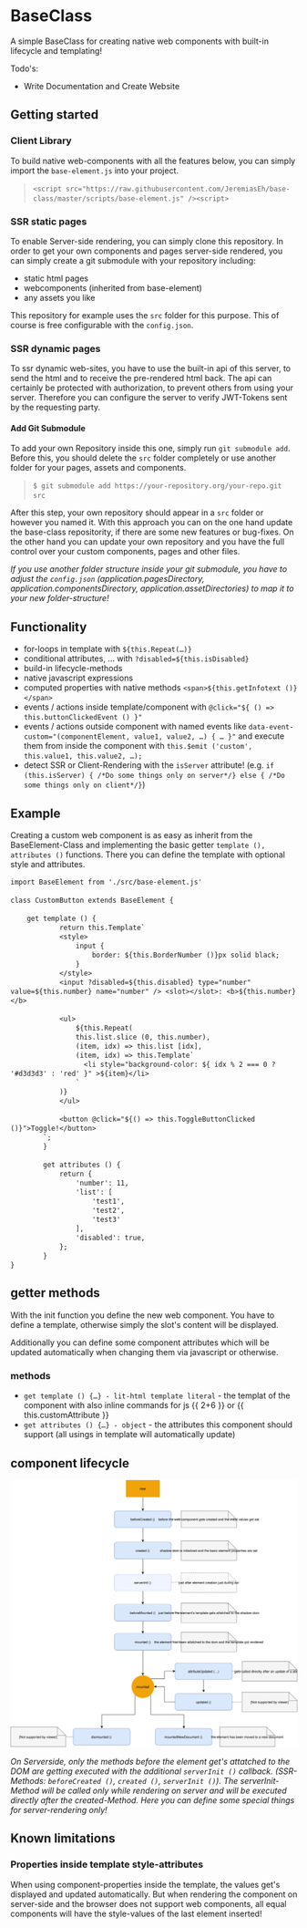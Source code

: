 # BaseClass

A simple BaseClass for creating native web components with built-in lifecycle and templating!


Todo's:
* Write Documentation and Create Website


## Getting started

### Client Library
To build native web-components with all the features below, you can simply import the `base-element.js` into your project.
> `<script src="https://raw.githubusercontent.com/JeremiasEh/base-class/master/scripts/base-element.js" /><script>`


### SSR static pages
To enable Server-side rendering, you can simply clone this repository.
In order to get your own components and pages server-side rendered, you can simply create a git submodule with your repository including:
* static html pages
* webcomponents (inherited from base-element)
* any assets you like

This repository for example uses the `src` folder for this purpose. This of course is free configurable with the `config.json`.


### SSR dynamic pages
To ssr dynamic web-sites, you have to use the built-in api of this server, to send the html and to receive the pre-rendered html back.
The api can certainly be protected with authorization, to prevent others from using your server. Therefore you can configure the server to verify JWT-Tokens sent by the requesting party.

#### Add Git Submodule

To add your own Repository inside this one, simply run `git submodule add`. Before this, you should delete the `src` folder completely or use another folder for your pages, assets and components.
> `$ git submodule add https://your-repository.org/your-repo.git src`

After this step, your own repository should appear in a `src` folder or however you named it. With this approach you can on the one hand update the base-class repositority, if there are some new features or bug-fixes. On the other hand you can update your own repository and you have the full control over your custom components, pages and other files.

*If you use another folder structure inside your git submodule, you have to adjust the `config.json` (application.pagesDirectory, application.componentsDirectory, application.assetDirectories) to map it to your new folder-structure!*



## Functionality

* for-loops in template with `${this.Repeat(…)}`
* conditional attributes, … with `?disabled=${this.isDisabled}`
* build-in lifecycle-methods
* native javascript expressions
* computed properties with native methods `<span>${this.getInfotext ()}</span>`
* events / actions inside template/component with `@click="${ () => this.buttonClickedEvent () }"`
* events / actions outside component with named events like `data-event-custom="(componentElement, value1, value2, …) { … }"` and execute them from inside the component with `this.$emit ('custom', this.value1, this.value2, …);`
* detect SSR or Client-Rendering with the `isServer` attribute! (e.g. `if (this.isServer) { /*Do some things only on server*/} else { /*Do some things only on client*/}`)

## Example

Creating a custom web component is as easy as inherit from the BaseElement-Class and implementing the basic getter `template (), attributes ()` functions. There you can define the template with optional style and attributes.

```
import BaseElement from './src/base-element.js'

class CustomButton extends BaseElement {

    get template () {
            return this.Template`
            <style>
                input {
                    border: ${this.BorderNumber ()}px solid black;
                }
            </style>
            <input ?disabled=${this.disabled} type="number" value=${this.number} name="number" /> <slot></slot>: <b>${this.number}</b>
            
            <ul>
                ${this.Repeat(
                this.list.slice (0, this.number),
                (item, idx) => this.list [idx],
                (item, idx) => this.Template`
                  <li style="background-color: ${ idx % 2 === 0 ? '#d3d3d3' : 'red' }" >${item}</li>
                `
            )}
            </ul>
            
            <button @click="${() => this.ToggleButtonClicked ()}">Toggle!</button>
        `;
        }
    
        get attributes () {
            return {
                'number': 11,
                'list': [
                    'test1',
                    'test2',
                    'test3'
                ],
                'disabled': true,
            };
        }
}
```


## getter methods

With the init function you define the new web component. 
You have to define a template, otherwise simply the slot's content will be displayed.

Additionally you can define some component attributes which will be updated automatically when changing them via javascript or otherwise.


### methods

* `get template () {…} - lit-html template literal` - the templat  of the component with also inline commands for js {{ 2+6 }} or {{ this.customAttribute }}
* `get attributes () {…} - object` - the attributes this component should support (all usings in template will automatically update)


## component lifecycle 

![component's lifecycle](img/component-lifecycle.svg)

*On Serverside, only the methods before the element get's attatched to the DOM are getting executed with the additional `serverInit ()` callback. (SSR-Methods: `beforeCreated ()`, `created ()`, `serverInit ()`). The serverInit-Method will be called only while rendering on server and will be executed directly after the created-Method. Here you can define some special things for server-rendering only!*


## Known limitations

### Properties inside template style-attributes

When using component-properties inside the template, the values get's displayed and updated automatically.
But when rendering the component on server-side and the browser does not support web components, all equal components will have the style-values of the last element inserted!